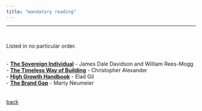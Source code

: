 ```yaml
---
title: "mandatory reading"
---
```


---
<br>

Listed in no particular order.
<br><br>
<p style="width: 175%">
- <a href="https://www.amazon.com/Sovereign-Individual-Mastering-Transition-Information/dp/0684832720/ref=tmm_pap_swatch_0?_encoding=UTF8&qid=1627965114&sr=8-1"><strong>The Sovereign Individual</strong></a> - James Dale Davidson and William Rees-Mogg
<br>
- <a href="https://bookshop.org/books/the-timeless-way-of-building/9780195024029"><strong>The Timeless Way of Building</strong></a> - Christopher Alexander
<br>
- <a href="https://www.amazon.com/High-Growth-Handbook-Elad-Gil/dp/1732265100"><strong>High Growth Handbook</strong></a> - Elad Gil
<br>
- <a href="https://bookshop.org/books/the-brand-gap-revised-edition-rev/9780321348104"><strong>The Brand Gap</strong></a> - Marty Neumeier
<br>
<br/><br/>
<a class="link" href="/">back</a>
